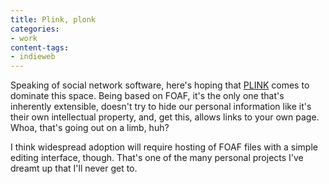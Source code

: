 ```yaml
---
title: Plink, plonk
categories:
- work
content-tags:
- indieweb
---
```


Speaking of social network software, here's hoping that [PLINK][1] comes to dominate this space.  Being based on FOAF, it's the only one that's inherently extensible, doesn't try to hide our personal information like it's their own intellectual property, and, get this, allows links to your own page.  Whoa, that's going out on a limb, huh?

   [1]: http://beta.plink.org/profile.php?id=1e2998da88a2c4fe1eef13c013bffbf3bca2c3a8

I think widespread adoption will require hosting of FOAF files with a simple editing interface, though.  That's one of the many personal projects I've dreamt up that I'll never get to.
